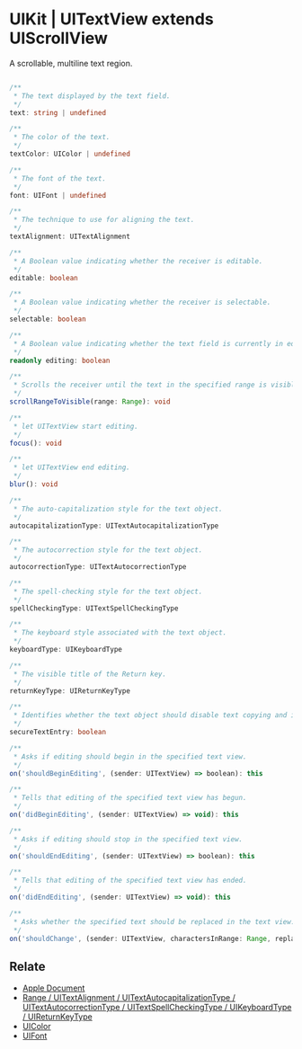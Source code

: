 # UIKit | UITextView extends UIScrollView

A scrollable, multiline text region.

```typescript

/**
 * The text displayed by the text field.
 */
text: string | undefined

/**
 * The color of the text.
 */
textColor: UIColor | undefined

/**
 * The font of the text.
 */
font: UIFont | undefined

/**
 * The technique to use for aligning the text.
 */
textAlignment: UITextAlignment

/**
 * A Boolean value indicating whether the receiver is editable.
 */
editable: boolean

/**
 * A Boolean value indicating whether the receiver is selectable.
 */
selectable: boolean

/**
 * A Boolean value indicating whether the text field is currently in edit mode.
 */
readonly editing: boolean

/**
 * Scrolls the receiver until the text in the specified range is visible.
 */
scrollRangeToVisible(range: Range): void

/**
 * let UITextView start editing.
 */
focus(): void

/**
 * let UITextView end editing.
 */
blur(): void

/**
 * The auto-capitalization style for the text object.
 */
autocapitalizationType: UITextAutocapitalizationType

/**
 * The autocorrection style for the text object.
 */
autocorrectionType: UITextAutocorrectionType

/**
 * The spell-checking style for the text object.
 */
spellCheckingType: UITextSpellCheckingType

/**
 * The keyboard style associated with the text object.
 */
keyboardType: UIKeyboardType

/**
 * The visible title of the Return key.
 */
returnKeyType: UIReturnKeyType

/**
 * Identifies whether the text object should disable text copying and in some cases hide the text being entered.
 */
secureTextEntry: boolean

/**
 * Asks if editing should begin in the specified text view.
 */
on('shouldBeginEditing', (sender: UITextView) => boolean): this

/**
 * Tells that editing of the specified text view has begun.
 */
on('didBeginEditing', (sender: UITextView) => void): this

/**
 * Asks if editing should stop in the specified text view.
 */
on('shouldEndEditing', (sender: UITextView) => boolean): this

/**
 * Tells that editing of the specified text view has ended.
 */
on('didEndEditing', (sender: UITextView) => void): this

/**
 * Asks whether the specified text should be replaced in the text view.
 */
on('shouldChange', (sender: UITextView, charactersInRange: Range, replacementString: string) => boolean): this
```

## Relate

* [Apple Document](https://developer.apple.com/documentation/uikit/uitextview?language=objc)
* [Range / UITextAlignment / UITextAutocapitalizationType / UITextAutocorrectionType / UITextSpellCheckingType / UIKeyboardType / UIReturnKeyType](Enums.md)
* [UIColor](UIColor.md)
* [UIFont](UIFont.md)
